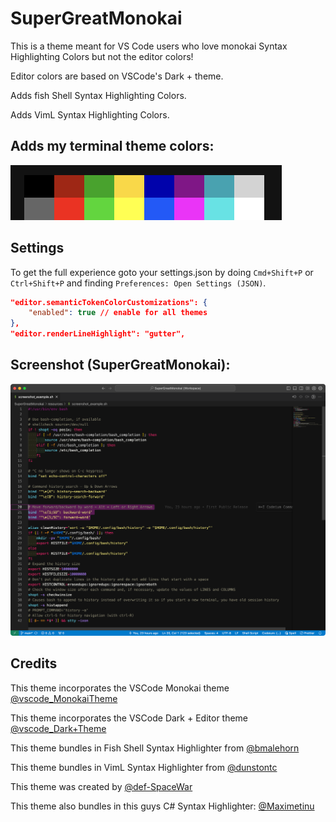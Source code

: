 # SuperGreatMonokai

This is a theme meant for VS Code users who love monokai Syntax Highlighting Colors but not the editor colors!

Editor colors are based on VSCode's Dark + theme.

Adds fish Shell Syntax Highlighting Colors.

Adds VimL Syntax Highlighting Colors.

## Adds my terminal theme colors:

<img src="./resources/Terminal-Colors.png">

## Settings

To get the full experience goto your settings.json by doing `Cmd+Shift+P` or `Ctrl+Shift+P` and finding `Preferences: Open Settings (JSON)`.

```json
"editor.semanticTokenColorCustomizations": {
    "enabled": true // enable for all themes
},
"editor.renderLineHighlight": "gutter",
```

## Screenshot (SuperGreatMonokai):

<img src="./resources/screenshot0.png">

## Credits

This theme incorporates the VSCode Monokai theme [@vscode_MonokaiTheme](https://github.com/microsoft/vscode/tree/main/extensions/theme-monokai)

This theme incorporates the VSCode Dark + Editor theme [@vscode_Dark+Theme](https://github.com/microsoft/vscode/)

This theme bundles in Fish Shell Syntax Highlighter from [@bmalehorn](https://github.com/bmalehorn/vscode-fish)

This theme bundles in VimL Syntax Highlighter from [@dunstontc](https://github.com/dunstontc/viml)

This theme was created by [@def-SpaceWar](https://github.com/def-SpaceWar/sublime-monokai)

This theme also bundles in this guys C# Syntax Highlighter:
[@Maximetinu](https://github.com/Maximetinu/Sublime-Text-Monokai-theme-for-Visual-Studio-Code)
